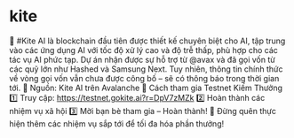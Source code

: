 # kite
🚀 #Kite AI là blockchain đầu tiên được thiết kế chuyên biệt cho AI, tập trung vào các ứng dụng AI với tốc độ xử lý cao và độ trễ thấp, phù hợp cho các tác vụ AI phức tạp.
Dự án nhận được sự hỗ trợ từ @avax và đã gọi vốn từ các quỹ lớn như Hashed và Samsung Next. Tuy nhiên, thông tin chính thức về vòng gọi vốn vẫn chưa được công bố – sẽ có thông báo trong thời gian tới.
🔗 Nguồn: Kite AI trên Avalanche
🎯 Cách tham gia Testnet Kiếm Thưởng
1️⃣ Truy cập: https://testnet.gokite.ai?r=DpV7zMZk 
2️⃣ Hoàn thành các nhiệm vụ xã hội
3️⃣ Mời bạn bè tham gia – Hoàn thành!
📌 Đừng quên thực hiện thêm các nhiệm vụ sắp tới để tối đa hóa phần thưởng!

